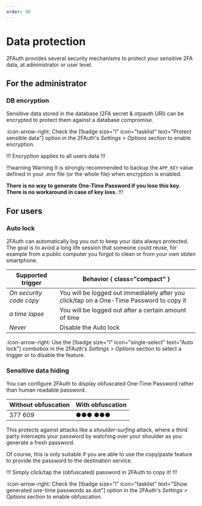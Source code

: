 ```yaml
---
order: 90
---
```

# Data protection

2FAuth provides several security mechanisms to protect your sensitive 2FA data, at administrator or user level.

## For the administrator

### DB encryption

Sensitive data stored in the database (2FA secret & otpauth URI) can be encrypted to protect them against a database compromise.

:icon-arrow-right: Check the [!badge size="l" icon="tasklist" text="Protect sensible data"] option in the 2FAuth's _Settings > Options_ section to enable encryption.

!!!
Encryption applies to all users data
!!!

!!!warning Warning
It is strongly recommended to backup the `APP_KEY` value defined in your .env file (or the whole file) when encryption is enabled.

__There is no way to generate One-Time Password if you lose this key.__  
__There is no workaround in case of key loss.__
!!!

## For users

### Auto lock

2FAuth can automatically log you out to keep your data always protected. The goal is to avoid a long life session that someone could reuse, for example from a public computer you forgot to clean or from your own stolen smartphone.

Supported trigger | Behavior { class="compact" }
--- | ---
_On security code copy_ | You will be logged out immediately after you click/tap on a One-Time Password to copy it
_a time lapse_ | You will be logged out after a certain amount of time
_Never_ | Disable the Auto lock

:icon-arrow-right: Use the [!badge size="l" icon="single-select" text="Auto lock"] combobox in the 2FAuth's _Settings > Options_ section to select a trigger or to disable the feature.

### Sensitive data hiding

You can configure 2FAuth to display obfuscated One-Time Password rather than human readable password.

Without obfuscation | With obfuscation
--- | ---
377 609 | ●●● ●●●

This protects against attacks like a _shoulder-surfing_ attack, where a third party intercepts your password by watching over your shoulder as you generate a fresh password.

Of course, this is only suitable if you are able to use the copy/paste feature to provide the password to the destination service.

!!!
Simply click/tap the (obfuscated) password in 2FAuth to copy it!
!!!

:icon-arrow-right: Check the [!badge size="l" icon="tasklist" text="Show generated one-time passwords as dot"] option in the 2FAuth's _Settings > Options_ section to enable obfuscation.
